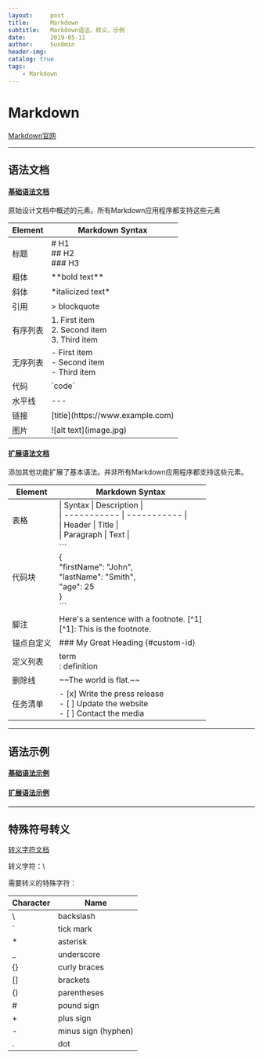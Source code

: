 ```yaml
---
layout:     post
title:      Markdown
subtitle:   Markdown语法、转义、示例
date:       2019-05-11
author:     Sun8min
header-img:
catalog: true
tags:
    - Markdown
---
```


# Markdown

[Markdown官网]

---
## 语法文档

#### [基础语法文档]

原始设计文档中概述的元素。所有Markdown应用程序都支持这些元素

| Element         | Markdown Syntax                                                       |
|-----------------|-----------------------------------------------------------------------|
| 标题             | \# H1     <br>     \#\# H2     <br>     \#\#\# H3                     |
| 粗体             | \*\*bold text\*\*                                                     |
| 斜体             | \*italicized text\*                                                   |
| 引用             | > blockquote                                                          |
| 有序列表          | 1\. First item   <br>     2\. Second item      <br>   3\. Third item  |
| 无序列表          | \- First item    <br>    \- Second item     <br>      \- Third item   |
| 代码             | \`code`                                                               |
| 水平线           | \-\-\-                                                                |
| 链接             | \[title\]\(https://www\.example\.com\)                                |
| 图片             | \!\[alt text\]\(image\.jpg\)                                          |

#### [扩展语法文档]

添加其他功能扩展了基本语法。并非所有Markdown应用程序都支持这些元素。

| Element          | Markdown Syntax                                                                                                                                                                                      |
|------------------|------------------------------------------------------------------------------------------------------------------------------------------------------------------------------------------------------|
| 表格              |\| Syntax      \| Description \|   <br>       \| \-\-\-\-\-\-\-\-\-\-\- \| \-\-\-\-\-\-\-\-\-\-\- \|      <br>    \| Header      \| Title       \|    <br>      \| Paragraph   \| Text        \|      |
| 代码块            | \`\`\`   <br>   \{    <br>    "firstName": "John",   <br>     "lastName": "Smith",   <br>     "age": 25   <br>   \}   <br>   ```                                                                     |
| 脚注              | Here's a sentence with a footnote\. \[^1\]   <br>     \[^1\]: This is the footnote\.                                                                                                                 |
| 锚点自定义         | \#\#\# My Great Heading \{\#custom\-id\}                                                                                                                                                             |
| 定义列表           | term     <br>   : definition                                                                                                                                                                         |
| 删除线             | \~\~The world is flat\.~~                                                                                                                                                                            |
| 任务清单           | \- \[x\] Write the press release    <br>    \- \[ \] Update the website    <br>    \- \[ \] Contact the media                                                                                        |

---
## 语法示例
#### [基础语法示例]
#### [扩展语法示例]

---
## 特殊符号转义

[转义字符文档]

转义字符：\\

需要转义的特殊字符：

| Character | Name                  |
|-----------|-----------------------|
| \\        | backslash             |
| \`        | tick mark             |
| \*        | asterisk              |
| \_        | underscore            |
| \{\}      | curly braces          |
| \[\]      | brackets              |
| \(\)      | parentheses           |
| \#        | pound sign            |
| \+        | plus sign             |
| \-        | minus sign \(hyphen\) |
| \.        | dot                   |

[Markdown官网]: https://www.markdownguide.org
[基础语法文档]: https://www.markdownguide.org/cheat-sheet#basic-syntax
[扩展语法文档]: https://www.markdownguide.org/cheat-sheet#extended-syntax
[转义字符文档]: https://www.markdownguide.org/basic-syntax#escaping-characters
[基础语法示例]: https://www.markdownguide.org/basic-syntax
[扩展语法示例]: https://www.markdownguide.org/extended-syntax